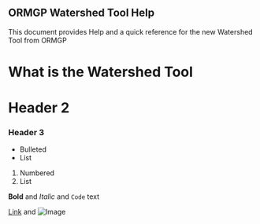 ## ORMGP Watershed Tool Help

This document provides Help and a quick reference for the new Watershed Tool from ORMGP

# What is the Watershed Tool

# Header 2
### Header 3

- Bulleted
- List

1. Numbered
2. List

**Bold** and _Italic_ and `Code` text

[Link](url) and ![Image](src)
```

